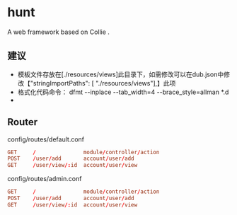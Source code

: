 hunt
=======

A web framework based on Collie .

## 建议

- 模板文件存放在[./resources/views]此目录下，如需修改可以在dub.json中修改【"stringImportPaths":  [ "./resources/views"],】此项
- 格式化代码命令： dfmt --inplace --tab_width=4 --brace_style=allman *.d
- 

## Router

config/routes/default.conf
```conf
GET     /               module/controller/action
POST    /user/add       account/user/add
GET     /user/view/:id  account/user/view
```
config/routes/admin.conf
```conf
GET     /               module/controller/action
POST    /user/add       account/user/add
GET     /user/view/:id  account/user/view
```

